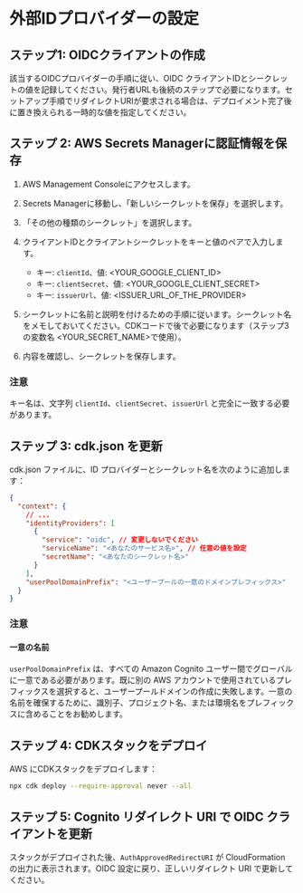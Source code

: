 # 外部IDプロバイダーの設定

## ステップ1: OIDCクライアントの作成

該当するOIDCプロバイダーの手順に従い、OIDC クライアントIDとシークレットの値を記録してください。発行者URLも後続のステップで必要になります。セットアップ手順でリダイレクトURIが要求される場合は、デプロイメント完了後に置き換えられる一時的な値を指定してください。

## ステップ 2: AWS Secrets Managerに認証情報を保存

1. AWS Management Consoleにアクセスします。
2. Secrets Managerに移動し、「新しいシークレットを保存」を選択します。
3. 「その他の種類のシークレット」を選択します。
4. クライアントIDとクライアントシークレットをキーと値のペアで入力します。

   - キー: `clientId`、値: <YOUR_GOOGLE_CLIENT_ID>
   - キー: `clientSecret`、値: <YOUR_GOOGLE_CLIENT_SECRET>
   - キー: `issuerUrl`、値: <ISSUER_URL_OF_THE_PROVIDER>

5. シークレットに名前と説明を付けるための手順に従います。シークレット名をメモしておいてください。CDKコードで後で必要になります（ステップ3の変数名 <YOUR_SECRET_NAME>で使用）。
6. 内容を確認し、シークレットを保存します。

### 注意

キー名は、文字列 `clientId`、`clientSecret`、`issuerUrl` と完全に一致する必要があります。

## ステップ 3: cdk.json を更新

cdk.json ファイルに、ID プロバイダーとシークレット名を次のように追加します：

```json
{
  "context": {
    // ...
    "identityProviders": [
      {
        "service": "oidc", // 変更しないでください
        "serviceName": "<あなたのサービス名>", // 任意の値を設定
        "secretName": "<あなたのシークレット名>"
      }
    ],
    "userPoolDomainPrefix": "<ユーザープールの一意のドメインプレフィックス>"
  }
}
```

### 注意

#### 一意の名前

`userPoolDomainPrefix` は、すべての Amazon Cognito ユーザー間でグローバルに一意である必要があります。既に別の AWS アカウントで使用されているプレフィックスを選択すると、ユーザープールドメインの作成に失敗します。一意の名前を確保するために、識別子、プロジェクト名、または環境名をプレフィックスに含めることをお勧めします。

## ステップ 4: CDKスタックをデプロイ

AWS にCDKスタックをデプロイします：

```sh
npx cdk deploy --require-approval never --all
```

## ステップ 5: Cognito リダイレクト URI で OIDC クライアントを更新

スタックがデプロイされた後、`AuthApprovedRedirectURI` が CloudFormation の出力に表示されます。OIDC 設定に戻り、正しいリダイレクト URI で更新してください。